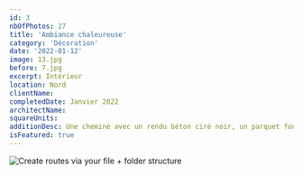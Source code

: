 ```yaml
---
id: 3
nbOfPhotos: 27
title: 'Ambiance chaleureuse'
category: 'Décoration'
date: '2022-01-12'
image: 13.jpg
before: 7.jpg
excerpt: Intérieur
location: Nord
clientName:
completedDate: Janvier 2022
architectName:
squareUnits:
additionDesc: Une cheminé avec un rendu béton ciré noir, un parquet foncé, et cet intérieur moderne devient chaleureux. Peintures Hazard-Samin va plus loin et propose une menuiserie sur-mesure décorative en séparation cuisine/séjour et aussi, la conception, la fabrication et la pose de tout l'ameublement adapté, parfaitement intégré.
isFeatured: true
---
```


![Create routes via your file + folder structure](1.jpg)
